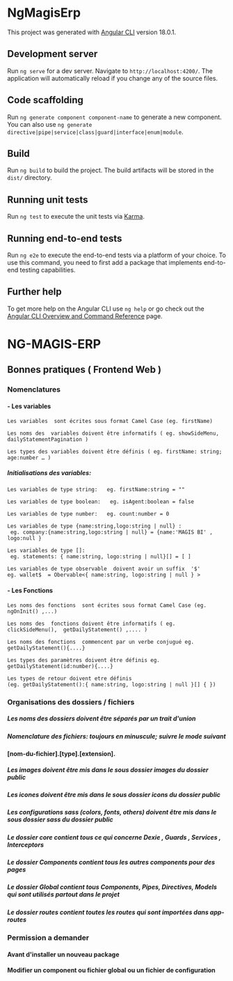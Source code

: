# NgMagisErp

This project was generated with [Angular CLI](https://github.com/angular/angular-cli) version 18.0.1.

## Development server

Run `ng serve` for a dev server. Navigate to `http://localhost:4200/`. The application will automatically reload if you change any of the source files.

## Code scaffolding

Run `ng generate component component-name` to generate a new component. You can also use `ng generate directive|pipe|service|class|guard|interface|enum|module`.

## Build

Run `ng build` to build the project. The build artifacts will be stored in the `dist/` directory.

## Running unit tests

Run `ng test` to execute the unit tests via [Karma](https://karma-runner.github.io).

## Running end-to-end tests

Run `ng e2e` to execute the end-to-end tests via a platform of your choice. To use this command, you need to first add a package that implements end-to-end testing capabilities.

## Further help

To get more help on the Angular CLI use `ng help` or go check out the [Angular CLI Overview and Command Reference](https://angular.dev/tools/cli) page.

# NG-MAGIS-ERP

## Bonnes pratiques ( Frontend Web )

### Nomenclatures

#### - Les variables

    Les variables  sont écrites sous format Camel Case (eg. firstName)

    Les noms des  variables doivent être informatifs ( eg. showSideMenu,    dailyStatementPagination )

    Les types des variables doivent être définis ( eg. firstName: string; age:number … )

##### Initialisations des variables:

    Les variables de type string:   eg. firstName:string = ""

    Les variables de type boolean:   eg. isAgent:boolean = false

    Les variables de type number:   eg. count:number = 0

    Les variables de type {name:string,logo:string | null} :
     eg. company:{name:string,logo:string | null} = {name:'MAGIS BI' , logo:null }

    Les variables de type []:
     eg. statements: { name:string, logo:string | null}[] = [ ]

    Les variables de type observable  doivent avoir un suffix  '$'
    eg. wallet$  = Obervable<{ name:string, logo:string | null } >

#### - Les Fonctions

    Les noms des fonctions  sont écrites sous format Camel Case (eg. ngOnInit() ,...)

    Les noms des  fonctions doivent être informatifs ( eg. clickSideMenu(),  getDailyStatement() ,.... )

    Les noms des fonctions  commencent par un verbe conjugué eg. getDailyStatement(){....}

    Les types des paramètres doivent être définis eg. getDailyStatement(id:number){....}

    Les types de retour doivent etre définis
    (eg. getDailyStatement():{ name:string, logo:string | null }[] { })

### Organisations des dossiers / fichiers

 ##### Les noms des dossiers doivent être séparés par un trait d'union
 ##### Nomenclature des fichiers: toujours en minuscule; suivre le mode suivant
  #### [nom-du-fichier].[type].[extension].
 ##### Les images doivent être mis dans le sous dossier images du dossier public
 ##### Les icones doivent être mis dans le sous dossier icons du dossier public
 ##### Les configurations sass (colors, fonts, others) doivent être mis dans le sous dossier sass du dossier public
 ##### Le dossier core contient tous ce qui concerne Dexie , Guards , Services , Interceptors
 ##### Le dossier Components contient tous les autres components pour des pages
 ##### Le dossier Global contient tous Components, Pipes, Directives, Models qui sont utilisés partout dans le projet
 ##### Le dossier routes contient toutes les routes qui sont importées dans app-routes

### Permission a demander

 #### Avant d'installer un nouveau package
 #### Modifier un component ou fichier global ou un fichier de configuration
